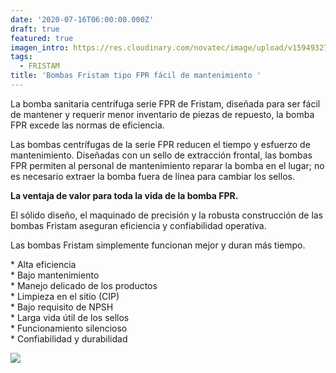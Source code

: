 ```yaml
---
date: '2020-07-16T06:00:00.000Z'
draft: true
featured: true
imagen_intro: https://res.cloudinary.com/novatec/image/upload/v1594932797/Fristam_FPR_nzwynz.png
tags:
  - FRISTAM
title: 'Bombas Fristam tipo FPR fácil de mantenimiento '
---
```





La bomba sanitaria centrífuga serie FPR de Fristam, diseñada para ser fácil de mantener y requerir menor inventario de piezas de repuesto, la bomba FPR excede las normas de eficiencia.

Las bombas centrífugas de la serie FPR reducen el tiempo y esfuerzo de mantenimiento. Diseñadas con un sello de extracción frontal, las bombas FPR permiten al personal de mantenimiento reparar la bomba en el lugar; no es necesario extraer la bomba fuera de línea para cambiar los sellos.

**La ventaja de valor para toda la vida de la bomba FPR.**

El sólido diseño, el maquinado de precisión y la robusta construcción de las bombas Fristam aseguran eficiencia y confiabilidad operativa.

Las bombas Fristam simplemente funcionan mejor y duran más tiempo.  
  
\* Alta eficiencia  
\* Bajo mantenimiento  
\* Manejo delicado de los productos  
\* Limpieza en el sitio (CIP)  
\* Bajo requisito de NPSH  
\* Larga vida útil de los sellos  
\* Funcionamiento silencioso  
\* Confiabilidad y durabilidad

![](https://res.cloudinary.com/novatec/v1594932980/Fristam_FPR_Sellos_brzkmg.jpg)
